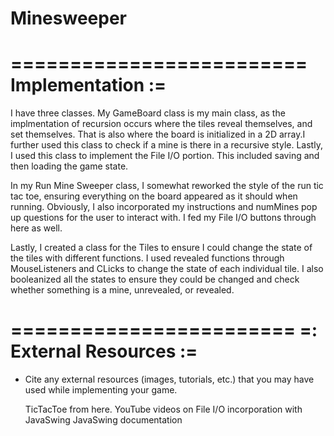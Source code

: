 # Minesweeper

=========================
Implementation :=
=========================


I have three classes. My GameBoard class is my main class, as the implmentation of recursion occurs where the tiles
reveal themselves, and set themselves. That is also where the board is initialized in a 2D array.I further used this
class to check if a mine is there in a recursive style. Lastly, I used this class to implement the File I/O portion.
This included saving and then loading the game state.

In my Run Mine Sweeper class, I somewhat reworked the style of the run tic tac toe, ensuring everything on the board
appeared as it should when running. Obviously, I also incorporated my instructions and numMines pop up questions for
the user to interact with. I fed my File I/O buttons through here as well.


Lastly, I created a class for the Tiles to ensure I could change the state of the tiles with different functions.
I used revealed functions through MouseListeners and CLicks to change the state of each individual tile. I also
booleanized all the states to ensure they could be changed and check whether something is a mine, unrevealed, or
revealed.



========================
=: External Resources :=
========================

- Cite any external resources (images, tutorials, etc.) that you may have used 
  while implementing your game.

  TicTacToe from here.
  YouTube videos on File I/O incorporation with JavaSwing
  JavaSwing documentation
